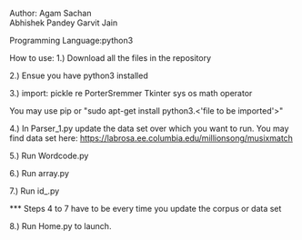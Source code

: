 Author: 
        Agam Sachan     
        Abhishek Pandey 
        Garvit Jain     

Programming Language:python3

How to use:
1.) Download all the files in the repository

2.) Ensue you have python3 installed

3.) import:
    pickle
    re
    PorterSremmer
    Tkinter
    sys
    os
    math
    operator
    
You may use pip or "sudo apt-get install python3.<'file to be imported'>"

4.) In Parser_1.py update the data set over which you want to run.
    You may find data set here: https://labrosa.ee.columbia.edu/millionsong/musixmatch

5.) Run Wordcode.py

6.) Run array.py

7.) Run id_.py

*** Steps 4 to 7 have to be every time you update the corpus or data set

8.) Run Home.py to launch.


